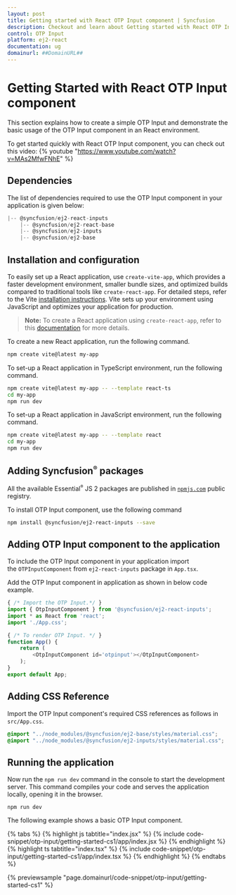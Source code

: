 ```yaml
---
layout: post
title: Getting started with React OTP Input component | Syncfusion
description: Checkout and learn about Getting started with React OTP Input component of Syncfusion Essential JS 2 and more details.
control: OTP Input
platform: ej2-react
documentation: ug
domainurl: ##DomainURL##
---
```


# Getting Started with React OTP Input component

This section explains how to create a simple OTP Input and demonstrate the basic usage of the OTP Input component in an React environment.

To get started quickly with React OTP Input component, you can check out this video:
{% youtube "https://www.youtube.com/watch?v=MAs2MfwFNhE" %}

## Dependencies

The list of dependencies required to use the OTP Input component in your application is given below:

```js
|-- @syncfusion/ej2-react-inputs
    |-- @syncfusion/ej2-react-base
    |-- @syncfusion/ej2-inputs
    |-- @syncfusion/ej2-base
```

## Installation and configuration

To easily set up a React application, use `create-vite-app`, which provides a faster development environment, smaller bundle sizes, and optimized builds compared to traditional tools like `create-react-app`. For detailed steps, refer to the Vite [installation instructions](https://vitejs.dev/guide/). Vite sets up your environment using JavaScript and optimizes your application for production.

> **Note:**  To create a React application using `create-react-app`, refer to this [documentation](https://ej2.syncfusion.com/react/documentation/getting-started/create-app) for more details.

To create a new React application, run the following command.

```bash
npm create vite@latest my-app
```
To set-up a React application in TypeScript environment, run the following command.

```bash
npm create vite@latest my-app -- --template react-ts
cd my-app
npm run dev
```
To set-up a React application in JavaScript environment, run the following command.

```bash
npm create vite@latest my-app -- --template react
cd my-app
npm run dev
```


## Adding Syncfusion<sup style="font-size:70%">&reg;</sup> packages

All the available Essential<sup style="font-size:70%">&reg;</sup> JS 2 packages are published in [`npmjs.com`](https://www.npmjs.com/~syncfusionorg) public registry.

To install OTP Input component, use the following command

```bash
npm install @syncfusion/ej2-react-inputs --save
```

## Adding OTP Input component to the application

To include the OTP Input component in your application import the `OTPInputComponent` from `ej2-react-inputs` package in `App.tsx`.

Add the OTP Input component in application as shown in below code example.

```ts
{ /* Import the OTP Input.*/ }
import { OtpInputComponent } from '@syncfusion/ej2-react-inputs';
import * as React from 'react';
import './App.css';

{ /* To render OTP Input. */ }
function App() {
    return (
        <OtpInputComponent id='otpinput'></OtpInputComponent>
    );
}
export default App;
```

## Adding CSS Reference

Import the OTP Input component's required CSS references as follows in `src/App.css`.

```css
@import "../node_modules/@syncfusion/ej2-base/styles/material.css";
@import "../node_modules/@syncfusion/ej2-inputs/styles/material.css";
```

## Running the application

Now run the `npm run dev` command in the console to start the development server. This command compiles your code and serves the application locally, opening it in the browser.

   ```
   npm run dev
   ```

The following example shows a basic OTP Input component.

{% tabs %}
{% highlight js tabtitle="index.jsx" %}
{% include code-snippet/otp-input/getting-started-cs1/app/index.jsx %}
{% endhighlight %}
{% highlight ts tabtitle="index.tsx" %}
{% include code-snippet/otp-input/getting-started-cs1/app/index.tsx %}
{% endhighlight %}
{% endtabs %}

{% previewsample "page.domainurl/code-snippet/otp-input/getting-started-cs1" %}
